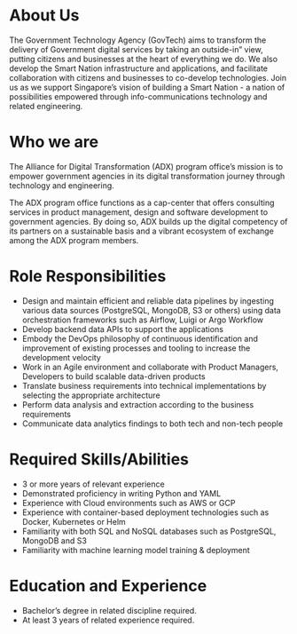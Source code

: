 # About Us
The Government Technology Agency (GovTech) aims to transform the delivery of Government digital services by taking an outside-in” view, putting citizens and businesses at the heart of everything we do. We also develop the Smart Nation infrastructure and applications, and facilitate collaboration with citizens and businesses to co-develop technologies. Join us as we support Singapore’s vision of building a Smart Nation - a nation of possibilities empowered through info-communications technology and related engineering.

# Who we are
The Alliance for Digital Transformation (ADX) program office’s mission is to empower government agencies in its digital transformation journey through technology and engineering. 

The ADX program office functions as a cap-center that offers consulting services in product management, design and software development to government agencies. By doing so, ADX builds up the digital competency of its partners on a sustainable basis and a vibrant ecosystem of exchange among the ADX program members.

# Role Responsibilities
- Design and maintain efficient and reliable data pipelines by ingesting various data sources (PostgreSQL, MongoDB, S3 or others) using data orchestration frameworks such as Airflow, Luigi or Argo Workflow
- Develop backend data APIs to support the applications
- Embody the DevOps philosophy of continuous identification and improvement of existing processes and tooling to increase the development velocity
- Work in an Agile environment and collaborate with Product Managers, Developers to build scalable data-driven products
- Translate business requirements into technical implementations by selecting the appropriate architecture
- Perform data analysis and extraction according to the business requirements
- Communicate data analytics findings to both tech and non-tech people

# Required Skills/Abilities
- 3 or more years of relevant experience
- Demonstrated proficiency in writing Python and YAML
- Experience with Cloud environments such as AWS or GCP
- Experience with container-based deployment technologies such as Docker, Kubernetes or Helm
- Familiarity with both SQL and NoSQL databases such as PostgreSQL, MongoDB and S3
- Familiarity with machine learning model training & deployment

# Education and Experience
- Bachelor’s degree in related discipline required.
- At least 3 years of related experience required.
